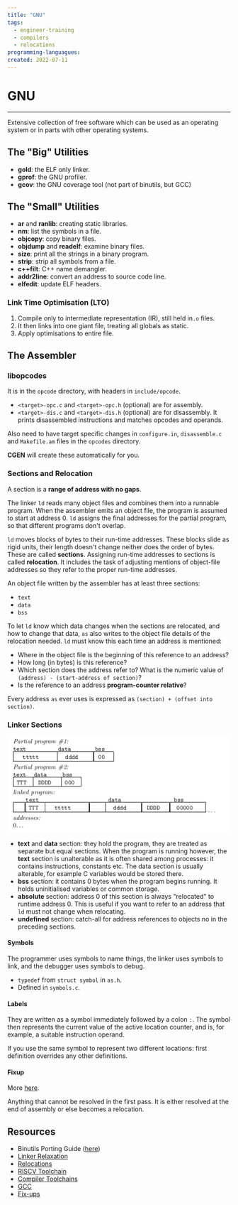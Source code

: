 ```yaml
---
title: "GNU"
tags:
  - engineer-training
  - compilers
  - relocations
programming-languagues:
created: 2022-07-11
---
```

# GNU
---
Extensive collection of free software which can be used as an operating system or in parts with other operating systems.

## The "Big" Utilities
- **gold**: the ELF only linker.
- **gprof**: the GNU profiler.
- **gcov**: the GNU coverage tool (not part of binutils, but GCC)

## The "Small" Utilities
- **ar** and **ranlib**: creating static libraries.
- **nm**: list the symbols in a file.
- **objcopy**: copy binary files.
- **objdump** and **readelf**: examine binary files.
- **size**: print all the strings in a binary program.
- **strip**: strip all symbols from a file.
- **c++filt**: C++ name demangler.
- **addr2line**: convert an address to source code line.
- **elfedit**: update ELF headers.

### Link Time Optimisation (LTO)
1. Compile only to intermediate representation (IR), still held in`.o` files.
2. It then links into one giant file, treating all globals as static.
3. Apply optimisations to entire file.

## The Assembler
### libopcodes
 It is in the `opcode` directory, with headers in `include/opcode`.
 
-  `<target>-opc.c` and `<target>-opc.h` (optional) are for assembly.
-  `<target>-dis.c` and `<target>-dis.h` (optional) are for disassembly. It prints disassembled instructions and matches opcodes and operands.

Also need to have target specific changes in `configure.in`, `disassemble.c` and `Makefile.am` files in the `opcodes` directory.

**CGEN** will create these automatically for you.

### Sections and Relocation
A section is a **range of address with no gaps**. 

The linker `ld` reads many object files and combines them into a runnable program. When the assembler emits an object file, the program is assumed to start at address 0. `ld` assigns the final addresses for the partial program, so that different programs don't overlap.

`ld` moves blocks of bytes to their run-time addresses. These blocks slide as rigid units, their length doesn't change neither does the order of bytes. These are called **sections**. Assigning run-time addresses to sections is called **relocation**. It includes the task of adjusting mentions of object-file addresses so they refer to the proper run-time addresses.

An object file written by the assembler has at least three sections:
- `text`
- `data`
- `bss`

To let `ld` know which data changes when the sections are relocated, and how to change that data, `as` also writes to the object file details of the relocation needed. `ld` must know this each time an address is mentioned:

- Where in the object file is the beginning of this reference to an address?
- How long (in bytes) is this reference?
- Which section does the address refer to? What is the numeric value of `(address) - (start-address of section)`?
- Is the reference to an address **program-counter relative**?

Every address `as` ever uses is expressed as `(section) + (offset into section)`.

### Linker Sections
![Screenshot from 2022-07-11 11-19-21](notes/images/Screenshot%20from%202022-07-11%2011-19-21.png)

- **text** and **data** section:  they hold the program, they are treated as separate but equal sections. When the program is running however, the **text** section is unalterable as it is often shared among processes: it contains instructions, constants etc. The data section is usually alterable, for example C variables would be stored there.
- **bss** section: it contains 0 bytes when the program begins running. It holds uninitialised variables or common storage.
- **absolute** section: address 0 of this section is always "relocated" to runtime address 0. This is useful if you want to refer to an address that `ld` must not change when relocating.
- **undefined** section: catch-all for address references to objects no in the preceding sections.

#### Symbols
The programmer uses symbols to name things, the linker uses symbols to link, and the debugger uses symbols to debug.

- `typedef` from `struct symbol` in `as.h`.
- Defined in `symbols.c`.

#### Labels
They are written as a symbol immediately followed by a colon `:`. The symbol then represents the current value of the active location counter, and is, for example, a suitable instruction operand.

If you use the same symbol to represent two different locations: first definition overrides any other definitions.

#### Fixup
More [here](notes/general/fixups.md).

Anything that cannot be resolved in the first pass. It is either resolved at the end of assembly or else becomes a relocation.

## Resources
- Binutils Porting Guide ([here](https://www.sourceware.org/binutils/binutils-porting-guide.txt))
- [Linker Relaxation](notes/general/linker-relaxation.md)
- [Relocations](notes/general/relocations.md)
- [RISCV Toolchain](notes/general/riscv-toolchain.md)
- [Compiler Toolchains](notes/private/work/compiler-toolchains.md)
- [GCC](notes/general/gcc.md)
- [Fix-ups](notes/general/fixups.md)